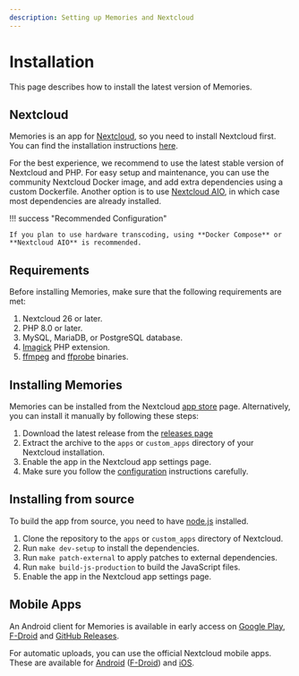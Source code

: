 ```yaml
---
description: Setting up Memories and Nextcloud
---
```


# Installation

This page describes how to install the latest version of Memories.

## Nextcloud

Memories is an app for [Nextcloud](https://nextcloud.com/), so you need to install Nextcloud first. You can find the installation instructions [here](https://docs.nextcloud.com/server/latest/admin_manual/installation/).

For the best experience, we recommend to use the latest stable version of Nextcloud and PHP.
For easy setup and maintenance, you can use the community Nextcloud Docker image, and add extra dependencies using a custom Dockerfile.
Another option is to use [Nextcloud AIO](https://github.com/nextcloud/all-in-one#how-to-use-this), in which case most dependencies are already installed.

!!! success "Recommended Configuration"

    If you plan to use hardware transcoding, using **Docker Compose** or **Nextcloud AIO** is recommended.

## Requirements

Before installing Memories, make sure that the following requirements are met:

1. Nextcloud 26 or later.
1. PHP 8.0 or later.
1. MySQL, MariaDB, or PostgreSQL database.
1. [Imagick](https://www.php.net/manual/en/book.imagick.php) PHP extension.
1. [ffmpeg](https://ffmpeg.org/) and [ffprobe](https://ffmpeg.org/ffprobe.html) binaries.

## Installing Memories

Memories can be installed from the Nextcloud [app store](https://apps.nextcloud.com/apps/memories) page. Alternatively, you can install it manually by following these steps:

1. Download the latest release from the [releases page](https://github.com/pulsejet/memories/releases)
1. Extract the archive to the `apps` or `custom_apps` directory of your Nextcloud installation.
1. Enable the app in the Nextcloud app settings page.
1. Make sure you follow the [configuration](./config.md) instructions carefully.

## Installing from source

To build the app from source, you need to have [node.js](https://nodejs.org/) installed.

1. Clone the repository to the `apps` or `custom_apps` directory of Nextcloud.
1. Run `make dev-setup` to install the dependencies.
1. Run `make patch-external` to apply patches to external dependencies.
1. Run `make build-js-production` to build the JavaScript files.
1. Enable the app in the Nextcloud app settings page.

## Mobile Apps

An Android client for Memories is available in early access on [Google Play](https://play.google.com/store/apps/details?id=gallery.memories), [F-Droid](https://f-droid.org/packages/gallery.memories/) and [GitHub Releases](https://github.com/pulsejet/memories/releases?q=android).

For automatic uploads, you can use the official Nextcloud mobile apps. These are available for [Android](https://play.google.com/store/apps/details?id=com.nextcloud.client) ([F-Droid](https://f-droid.org/en/packages/com.nextcloud.client/)) and [iOS](https://apps.apple.com/us/app/nextcloud/id1125420102).
